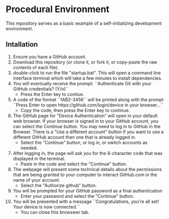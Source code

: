 # Procedural Environment

This repository serves as a basic example of a self-initializing development environment.

## Intallation

<ol>
  <li> Ensure you have a GitHub account.
  <li> Download this repository (or clone it, or fork it, or copy-paste the raw contents of each file).
  <li> double-click to run the file "startup.bat". This will open a command line interface terminal which will take a few minutes to install dependencies.
  <li> You will eventually receive the prompt: ``Authenticate Git with your GitHub credentials? (Y/n)``
  <ul>
    <li>Press the Enter key to contiue.
  </ul>
  <li> A code of the format ``1AB2-3456`` will be printed along with the prompt ``Press Enter to open https://github.com/login/device in your browser...``
  <ul>
    <li>Copy the code, then press the Enter key to continue.
  </ul>
  <li>The GitHub page for "Device Authentication" will open in your default web browser. If your browser is signed in to your GitHub account, you can select the Continue button. You may need to log in to GitHub in the Browser. There is a "Use a different account" button if you want to use a different GitHub account than one that is already logged in.
  <ul>
    <li>Select the "Continue" button, or log in, or switch accounts as needed.
  </ul>
  <li>After logging in, the page will ask you for the 8-character code that was displayed in the terminal.
  <ul>
    <li>Paste in the code and select the "Continue" button.
  </ul>
  <li>The webpage will present some technical details about the permissions that are being granted to your computer to interact GitHub.com in the name of your account.
  <ul>
    <li>Select the "Authorize github" button.
  </ul>
  <li>You will be prompted for your GitHub password as a final authentication
  <ul>
    <li>Enter your password and select the "Continue" button.
  </ul>
  <li>You will be presented with a message ``Congratulations, you're all set!
Your device is now connected.``
  <ul>
    <li>You can close this browswer tab.
  </ul>
  
</ol>